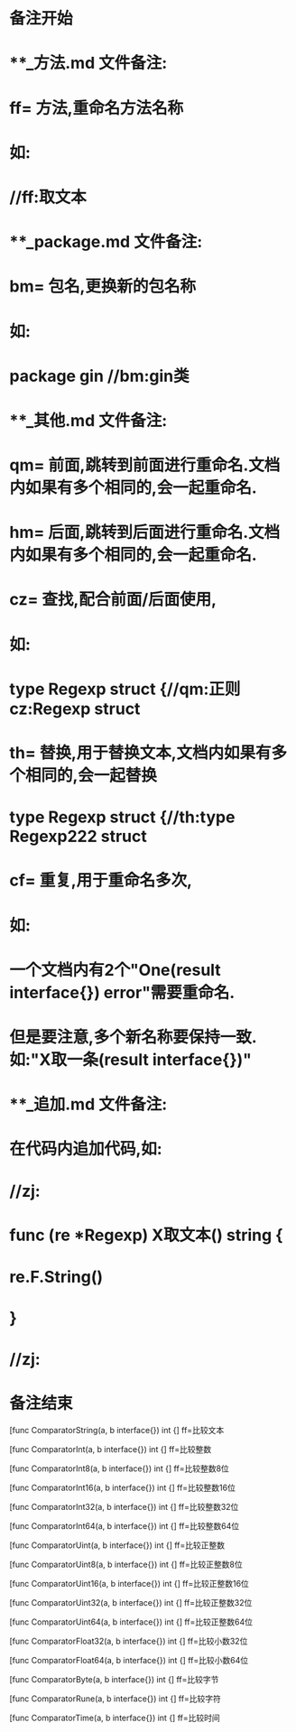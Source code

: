 # 备注开始
# **_方法.md 文件备注:
# ff= 方法,重命名方法名称
# 如:
# //ff:取文本

# **_package.md 文件备注:
# bm= 包名,更换新的包名称 
# 如: 
# package gin //bm:gin类

# **_其他.md 文件备注:
# qm= 前面,跳转到前面进行重命名.文档内如果有多个相同的,会一起重命名.
# hm= 后面,跳转到后面进行重命名.文档内如果有多个相同的,会一起重命名.
# cz= 查找,配合前面/后面使用,
# 如:
# type Regexp struct {//qm:正则 cz:Regexp struct
#
# th= 替换,用于替换文本,文档内如果有多个相同的,会一起替换
# type Regexp struct {//th:type Regexp222 struct
#
# cf= 重复,用于重命名多次,
# 如: 
# 一个文档内有2个"One(result interface{}) error"需要重命名.
# 但是要注意,多个新名称要保持一致. 如:"X取一条(result interface{})"

# **_追加.md 文件备注:
# 在代码内追加代码,如:
# //zj:
# func (re *Regexp) X取文本() string { 
#    re.F.String()
# }
# //zj:
# 备注结束

[func ComparatorString(a, b interface{}) int {]
ff=比较文本

[func ComparatorInt(a, b interface{}) int {]
ff=比较整数

[func ComparatorInt8(a, b interface{}) int {]
ff=比较整数8位

[func ComparatorInt16(a, b interface{}) int {]
ff=比较整数16位

[func ComparatorInt32(a, b interface{}) int {]
ff=比较整数32位

[func ComparatorInt64(a, b interface{}) int {]
ff=比较整数64位

[func ComparatorUint(a, b interface{}) int {]
ff=比较正整数

[func ComparatorUint8(a, b interface{}) int {]
ff=比较正整数8位

[func ComparatorUint16(a, b interface{}) int {]
ff=比较正整数16位

[func ComparatorUint32(a, b interface{}) int {]
ff=比较正整数32位

[func ComparatorUint64(a, b interface{}) int {]
ff=比较正整数64位

[func ComparatorFloat32(a, b interface{}) int {]
ff=比较小数32位

[func ComparatorFloat64(a, b interface{}) int {]
ff=比较小数64位

[func ComparatorByte(a, b interface{}) int {]
ff=比较字节

[func ComparatorRune(a, b interface{}) int {]
ff=比较字符

[func ComparatorTime(a, b interface{}) int {]
ff=比较时间

